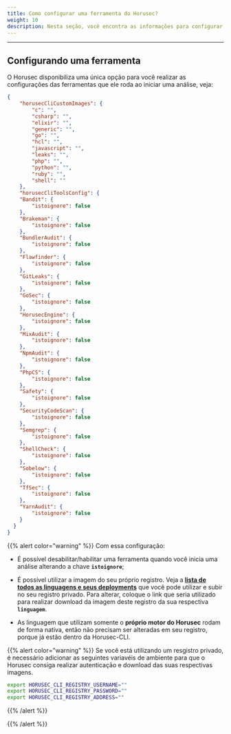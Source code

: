 ```yaml
---
title: Como configurar uma ferramenta do Horusec?
weight: 10
description: Nesta seção, você encontra as informações para configurar uma ferramenta do horusec
---
```


---

## **Configurando uma ferramenta** 

O Horusec disponibiliza uma única opção para você realizar as configurações das ferramentas que ele roda ao iniciar uma análise, veja: 

```json
{
    "horusecCliCustomImages": {
        "c": "",
        "csharp": "",
        "elixir": "",
        "generic": "",
        "go": "",
        "hcl": "",
        "javascript": "",
        "leaks": "",
        "php": "",
        "python": "",
        "ruby": "",
        "shell": ""
    },
    "horusecCliToolsConfig": {
    "Bandit": {
        "istoignore": false
    },
    "Brakeman": {
        "istoignore": false
    },
    "BundlerAudit": {
        "istoignore": false
    },
    "Flawfinder": {
        "istoignore": false
    },
    "GitLeaks": {
        "istoignore": false
    },
    "GoSec": {
        "istoignore": false
    },
    "HorusecEngine": {
        "istoignore": false
    },
    "MixAudit": {
        "istoignore": false
    },
    "NpmAudit": {
        "istoignore": false
    },
    "PhpCS": {
        "istoignore": false
    },
    "Safety": {
        "istoignore": false
    },
    "SecurityCodeScan": {
        "istoignore": false
    },
    "Semgrep": {
        "istoignore": false
    },
    "ShellCheck": {
        "istoignore": false
    },
    "Sobelow": {
        "istoignore": false
    },
    "TfSec": {
        "istoignore": false
    },
    "YarnAudit": {
        "istoignore": false
    }
  }
}
```

{{% alert color="warning" %}}
Com essa configuração:

* É possível desabilitar/habilitar uma ferramenta quando você inicia uma análise alterando a chave **`istoignore`**;

* É possível utilizar a imagem do seu próprio registro. Veja a [**lista de todos as linguagens e seus deployments**](https://github.com/ZupIT/horusec/tree/master/horusec-cli/internal/services/formatters) que você pode utilizar e subir no seu registro privado. 
Para alterar, coloque o link que seria utilizado para realizar download da imagem deste registro da sua respectiva **`linguagem`**.

* As linguagem que utilizam somente o **próprio motor do Horusec** rodam de forma nativa, então não precisam ser alteradas em seu registro, porque já estão dentro da Horusec-CLI.

{{% alert color="warning" %}}
Se você está utilizando um resgistro privado, é necessário adicionar as seguintes variavéis de ambiente para que o Horusec consiga realizar autenticação e download das suas respectivas imagens.
```bash
export HORUSEC_CLI_REGISTRY_USERNAME=""
export HORUSEC_CLI_REGISTRY_PASSWORD=""
export HORUSEC_CLI_REGISTRY_ADDRESS=""
```
{{% /alert %}}

{{% /alert %}}